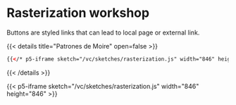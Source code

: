 # Rasterization workshop

Buttons are styled links that can lead to local page or external link.

{{< details title="Patrones de Moire" open=false >}}

```html
{{</* p5-iframe sketch="/vc/sketches/rasterization.js" width="846" height="846" */>}}
```

{{< /details >}}

{{< p5-iframe sketch="/vc/sketches/rasterization.js" width="846" height="846" >}}
